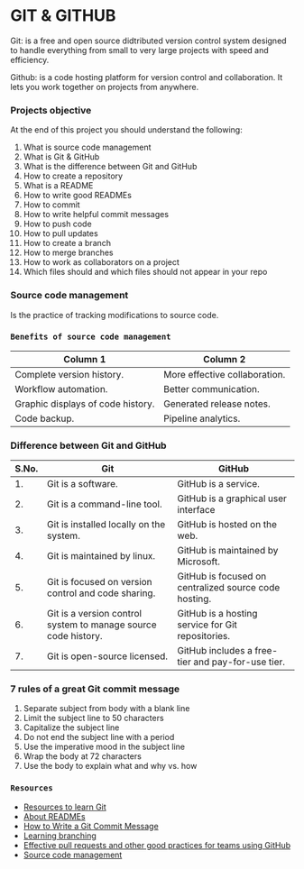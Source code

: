 # **GIT & GITHUB**

Git: is a free and open source didtributed version control system designed to handle everything from small to very large projects with speed and efficiency.

Github: is a code hosting platform for version control and collaboration. It lets you work together on projects from anywhere.

### **Projects objective**
At the end of this project you should understand the following:
1. What is source code management
2. What is Git & GitHub
3. What is the difference between Git and GitHub
4. How to create a repository
5. What is a README
6. How to write good READMEs
7. How to commit
8. How to write helpful commit messages
9. How to push code
10. How to pull updates
11. How to create a branch
12. How to merge branches
13. How to work as collaborators on a project
14. Which files should and which files should not appear in your repo

### **Source code management**
Is the practice of tracking modifications to source code. 

### `Benefits of source code management`
| Column 1 | Column 2
| ------------ | ------------ |
| Complete version history. | More effective collaboration. |
| Workflow automation. | Better communication. |
| Graphic displays of code history. | Generated release notes. |
| Code backup. | Pipeline analytics. |

### **Difference between Git and GitHub**

| S.No.     | Git      | GitHub   
| ------------- | ------------- | --------    |
| 1. | Git is a software. | GitHub is a service. |
| 2. | Git is a command-line tool. | GitHub is a graphical user interface |
|3. | Git is installed locally on the system. | GitHub is hosted on the web. |
|4. | Git is maintained by linux. | GitHub is maintained by Microsoft. |
|5. | Git is focused on version control and code sharing. | GitHub is focused on centralized source code hosting. |
|6. | Git is a version control system to manage source code history. | GitHub is a hosting service for Git repositories. |
|7. | 	Git is open-source licensed. | GitHub includes a free-tier and pay-for-use tier. |

### **7 rules of a great Git commit message**
1. Separate subject from body with a blank line
2. Limit the subject line to 50 characters
3. Capitalize the subject line
4. Do not end the subject line with a period
5. Use the imperative mood in the subject line
6. Wrap the body at 72 characters
7. Use the body to explain what and why vs. how

### `Resources`
- [Resources to learn Git](https://docs.github.com/en/get-started/quickstart/set-up-git)
- [About READMEs](https://docs.github.com/en/repositories/managing-your-repositorys-settings-and-features/customizing-your-repository/about-readmes)
- [How to Write a Git Commit Message](https://cbea.ms/git-commit/)
- [Learning branching](https://learngitbranching.js.org/)
- [Effective pull requests and other good practices for teams using GitHub](https://codeinthehole.com/tips/pull-requests-and-other-good-practices-for-teams-using-github/)
- [Source code management](https://www.splunk.com/en_us/data-insider/what-is-source-code-management.html)
